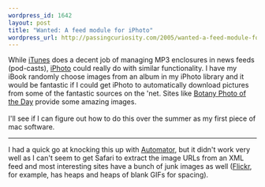 ```yaml
--- 
wordpress_id: 1642
layout: post
title: "Wanted: A feed module for iPhoto"
wordpress_url: http://passingcuriosity.com/2005/wanted-a-feed-module-for-iphoto/
---
```

While <a href="http://www.apple.com/itunes/">iTunes</a> does a decent job of managing MP3 enclosures in news feeds (pod-casts), <a href="http://www.apple.com/ilife/iphoto/">iPhoto</a> could really do with similar functionality. I have my iBook randomly choose images from an album in my iPhoto library and it would be fantastic if I could get iPhoto to automatically download pictures from some of the fantastic sources on the 'net. Sites like <a href="http://www.ubcbotanicalgarden.org/potd/">Botany Photo of the Day</a> provide some amazing images.<br /><br />I'll see if I can figure out how to do this over the summer as my first piece of mac software.<hr/>I had a quick go at knocking this up with <a href="http://www.apple.com/macosx/features/automator/">Automator</a>, but it didn't work very well as I can't seem to get Safari to extract the image URLs from an XML feed and most interesting sites have a bunch of junk images as well (<a href="http://www.flickr.com/">Flickr</a>, for example, has heaps and heaps of blank GIFs for spacing).
